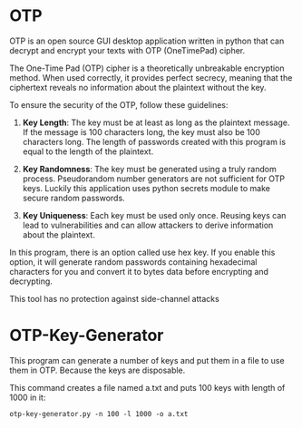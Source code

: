 # OTP
OTP is an open source GUI desktop application written in python that can decrypt and encrypt your texts with OTP (OneTimePad) cipher. 

The One-Time Pad (OTP) cipher is a theoretically unbreakable encryption method. When used correctly, it provides perfect secrecy, meaning that the ciphertext reveals no information about the plaintext without the key.

To ensure the security of the OTP, follow these guidelines: 

1. **Key Length**: The key must be at least as long as the plaintext message. If the message is 100 characters long, the key must also be 100 characters long. The length of passwords created with this program is equal to the length of the plaintext.

2. **Key Randomness**: The key must be generated using a truly random process. Pseudorandom number generators are not sufficient for OTP keys. Luckily this application uses python secrets module to make secure random passwords. 

3. **Key Uniqueness**: Each key must be used only once. Reusing keys can lead to vulnerabilities and can allow attackers to derive information about the plaintext. 

In this program, there is an option called use hex key.  If you enable this option, it will generate random passwords containing hexadecimal characters for you and convert it to bytes data before encrypting and decrypting.

This tool has no protection against side-channel attacks

# OTP-Key-Generator
This program can generate a number of keys and put them in a file to use them in OTP. Because the keys are disposable.

This command creates a file named a.txt and puts 100 keys with length of 1000 in it:
```
otp-key-generator.py -n 100 -l 1000 -o a.txt
```
